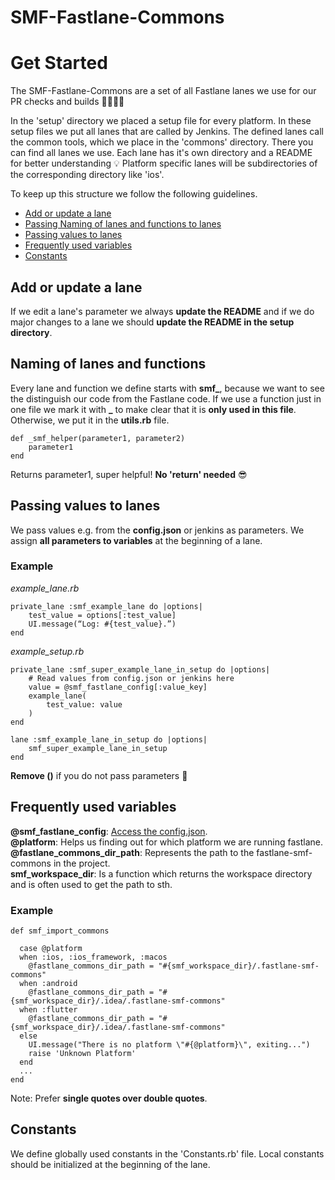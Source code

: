 # SMF-Fastlane-Commons

# Get Started
The SMF-Fastlane-Commons are a set of all Fastlane lanes we use for our PR checks and builds 👷‍♀️👷‍♂️

In the 'setup' directory we placed a setup file for every platform. In these setup files we put all lanes that are called by Jenkins. The defined lanes call the common tools, which we place in the 'commons' directory. There you can find all lanes we use. Each lane has it's own directory and a README for better understanding 💡 Platform specific lanes will be subdirectories of the corresponding directory like 'ios'.

To keep up this structure we follow the following guidelines.

* [Add or update a lane](#Add-or-update-a-lane)
* [Passing Naming of lanes and functions to lanes](#Naming-of-lanes-and-functions)
* [Passing values to lanes](#Passing-values-to-lanes)
* [Frequently used variables](#Frequently-used-variables)
* [Constants](#Constants)

## Add or update a lane
If we edit a lane's parameter we always **update the README** and if we do major changes to a lane we should **update the README in the setup directory**. 

## Naming of lanes and functions
Every lane and function we define starts with **smf\_**, because we want to see the distinguish our code from the Fastlane code. If we use a function just in one file we mark it with **_** to make clear that it is **only used in this file**. Otherwise, we put it in the **utils.rb** file.
```
def _smf_helper(parameter1, parameter2)
    parameter1
end
```
Returns parameter1, super helpful! **No 'return' needed** 😎
## Passing values to lanes
 We pass values e.g. from the **config.json** or jenkins as parameters. We assign **all parameters to variables** at the beginning of a lane.
### Example
*example_lane.rb*
```
private_lane :smf_example_lane do |options|
	test_value = options[:test_value]
	UI.message(“Log: #{test_value}.”)
end
```

*example_setup.rb*
```
private_lane :smf_super_example_lane_in_setup do |options|
    # Read values from config.json or jenkins here
    value = @smf_fastlane_config[:value_key]
    example_lane(
        test_value: value
    )
end

lane :smf_example_lane_in_setup do |options|
    smf_super_example_lane_in_setup
end
```
**Remove ()** if you do not pass parameters 🧐

## Frequently used variables
**@smf_fastlane_config**: [Access the config.json](#Passing-values-to-lanes).  
**@platform**: Helps us finding out for which platform we are running fastlane.  
**@fastlane_commons_dir_path**: Represents the path to the fastlane-smf-commons in the project.  
**smf_workspace_dir**: Is a function which returns the workspace directory and is often used to get the path to sth.  
### Example
```
def smf_import_commons

  case @platform
  when :ios, :ios_framework, :macos
    @fastlane_commons_dir_path = "#{smf_workspace_dir}/.fastlane-smf-commons"
  when :android
    @fastlane_commons_dir_path = "#{smf_workspace_dir}/.idea/.fastlane-smf-commons"
  when :flutter
    @fastlane_commons_dir_path = "#{smf_workspace_dir}/.idea/.fastlane-smf-commons"
  else
    UI.message("There is no platform \"#{@platform}\", exiting...")
    raise 'Unknown Platform'
  end
  ...
end
```
Note: Prefer **single quotes over double quotes**.
## Constants
We define globally used constants in the 'Constants.rb' file. Local constants should be initialized at the beginning of the lane.
  